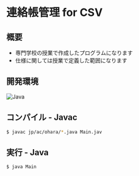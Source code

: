 # 連絡帳管理 for CSV

## 概要
* 専門学校の授業で作成したプログラムになります
* 仕様に関しては授業で定義した範囲になります

## 開発環境
![Java](https://img.shields.io/badge/Java-17-blue)

## コンパイル - Javac
~~~sh
$ javac jp/ac/ohara/*.java Main.jav
~~~

## 実行 - Java
~~~sh
$ java Main
~~~
